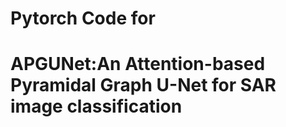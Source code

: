 # Pytorch Code for 
# APGUNet:An Attention-based Pyramidal Graph U-Net for SAR image classification

